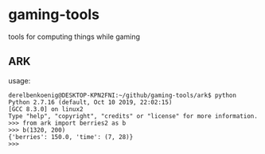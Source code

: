 # gaming-tools
tools for computing things while gaming

## ARK
usage: 

```shell
derelbenkoenig@DESKTOP-KPN2FNI:~/github/gaming-tools/ark$ python
Python 2.7.16 (default, Oct 10 2019, 22:02:15)
[GCC 8.3.0] on linux2
Type "help", "copyright", "credits" or "license" for more information.
>>> from ark import berries2 as b
>>> b(1320, 200)
{'berries': 150.0, 'time': (7, 28)}
>>>

```
